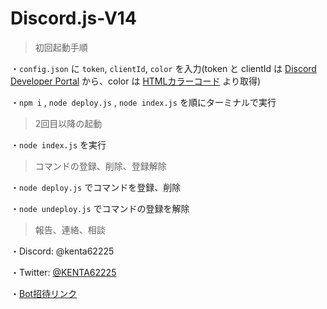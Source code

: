 # Discord.js-V14

> 初回起動手順

・`config.json` に `token`, `clientId`, `color` を入力(token と clientId は [Discord Developer Portal](https://discord.com/developers) から、color は [HTMLカラーコード](https://www.colordic.org/) より取得)

・`npm i` , `node deploy.js` , `node index.js` を順にターミナルで実行


> 2回目以降の起動

・`node index.js` を実行

> コマンドの登録、削除、登録解除

・`node deploy.js` でコマンドを登録、削除

・`node undeploy.js` でコマンドの登録を解除


> 報告、連絡、相談

・Discord: @kenta62225

・Twitter: [@KENTA62225](https://twitter.com/KENTA62225)

・[Bot招待リンク](https://discord.com/api/oauth2/authorize?client_id=1021747490434842734&permissions=8&scope=applications.commands%20bot)
